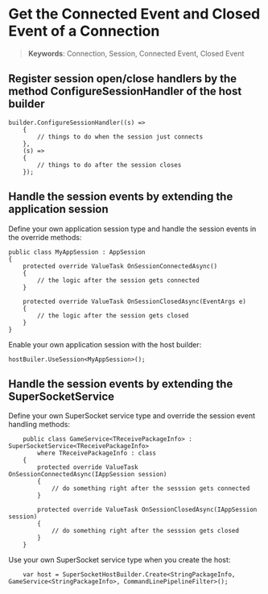 # Get the Connected Event and Closed Event of a Connection

> __Keywords__: Connection, Session, Connected Event, Closed Event

## Register session open/close handlers by the method ConfigureSessionHandler of the host builder

    builder.ConfigureSessionHandler((s) =>
        {
            // things to do when the session just connects
        },
        (s) =>
        {
            // things to do after the session closes
        });


## Handle the session events by extending the application session

Define your own application session type and handle the session events in the override methods:

    public class MyAppSession : AppSession
    {
        protected override ValueTask OnSessionConnectedAsync()
        {
            // the logic after the session gets connected
        }

        protected override ValueTask OnSessionClosedAsync(EventArgs e)
        {
            // the logic after the session gets closed
        }
    }

Enable your own application session with the host builder:

    hostBuiler.UseSession<MyAppSession>();


## Handle the session events by extending the SuperSocketService

Define your own SuperSocket service type and override the session event handling methods:

        public class GameService<TReceivePackageInfo> : SuperSocketService<TReceivePackageInfo>
            where TReceivePackageInfo : class
        {
            protected override ValueTask OnSessionConnectedAsync(IAppSession session)
            {
                // do something right after the sesssion gets connected
            }

            protected override ValueTask OnSessionClosedAsync(IAppSession session)
            {
                // do something right after the sesssion gets closed
            }
        }

Use your own SuperSocket service type when you create the host:

        var host = SuperSocketHostBuilder.Create<StringPackageInfo, GameService<StringPackageInfo>, CommandLinePipelineFilter>();